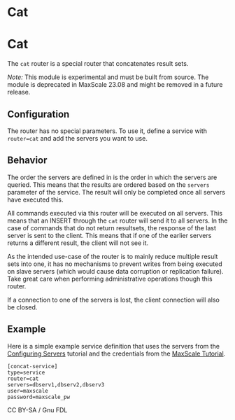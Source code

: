 
# Cat

# Cat


The `cat` router is a special router that concatenates result sets.


*Note:* This module is experimental and must be built from source. The
 module is deprecated in MaxScale 23.08 and might be removed in a future
 release.


## Configuration


The router has no special parameters. To use it, define a service with
`router=cat` and add the servers you want to use.


## Behavior


The order the servers are defined in is the order in which the servers are
queried. This means that the results are ordered based on the `servers`
parameter of the service. The result will only be completed once all servers
have executed this.


All commands executed via this router will be executed on all servers. This
means that an INSERT through the `cat` router will send it to all servers. In
the case of commands that do not return resultsets, the response of the last
server is sent to the client. This means that if one of the earlier servers
returns a different result, the client will not see it.


As the intended use-case of the router is to mainly reduce multiple result sets
into one, it has no mechanisms to prevent writes from being executed on slave
servers (which would cause data corruption or replication failure). Take great
care when performing administrative operations though this router.


If a connection to one of the servers is lost, the client connection will also
be closed.


## Example


Here is a simple example service definition that uses the servers from the
[Configuring Servers](../mariadb-maxscale-2208-tutorials/mariadb-maxscale-2208-configuring-servers.md) tutorial and the
credentials from the [MaxScale Tutorial](../mariadb-maxscale-2208-tutorials/mariadb-maxscale-2208-setting-up-mariadb-maxscale.md).



```
[concat-service]
type=service
router=cat
servers=dbserv1,dbserv2,dbserv3
user=maxscale
password=maxscale_pw
```



CC BY-SA / Gnu FDL

